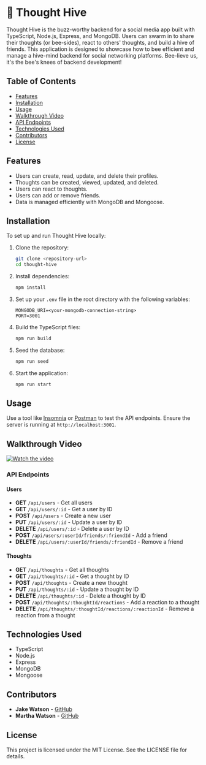 # 🐝 Thought Hive

Thought Hive is the buzz-worthy backend for a social media app built with TypeScript, Node.js, Express, and MongoDB. Users can swarm in to share their thoughts (or bee-sides), react to others' thoughts, and build a hive of friends. This application is designed to showcase how to bee efficient and manage a hive-mind backend for social networking platforms. Bee-lieve us, it's the bee's knees of backend development!

## Table of Contents

- [Features](#features)
- [Installation](#installation)
- [Usage](#usage)
- [Walkthrough Video](#walkthrough-video)
- [API Endpoints](#api-endpoints)
- [Technologies Used](#technologies-used)
- [Contributors](#contributors)
- [License](#license)

## Features

- Users can create, read, update, and delete their profiles.
- Thoughts can be created, viewed, updated, and deleted.
- Users can react to thoughts.
- Users can add or remove friends.
- Data is managed efficiently with MongoDB and Mongoose.

## Installation

To set up and run Thought Hive locally:

1. Clone the repository:
   ```bash
   git clone <repository-url>
   cd thought-hive
   ```

2. Install dependencies:
   ```bash
   npm install
   ```

3. Set up your `.env` file in the root directory with the following variables:
   ```env
   MONGODB_URI=<your-mongodb-connection-string>
   PORT=3001
   ```

4. Build the TypeScript files:
   ```bash
   npm run build
   ```

5. Seed the database:
   ```bash
   npm run seed
   ```

6. Start the application:
   ```bash
   npm run start
   ```

## Usage

Use a tool like [Insomnia](https://insomnia.rest/) or [Postman](https://www.postman.com/) to test the API endpoints. Ensure the server is running at `http://localhost:3001`.

## Walkthrough Video

[![Watch the video](https://via.placeholder.com/800x400?text=Walkthrough+Thumbnail)](https://your-video-link.com)

### API Endpoints

#### Users

- **GET** `/api/users` - Get all users
- **GET** `/api/users/:id` - Get a user by ID
- **POST** `/api/users` - Create a new user
- **PUT** `/api/users/:id` - Update a user by ID
- **DELETE** `/api/users/:id` - Delete a user by ID
- **POST** `/api/users/:userId/friends/:friendId` - Add a friend
- **DELETE** `/api/users/:userId/friends/:friendId` - Remove a friend

#### Thoughts

- **GET** `/api/thoughts` - Get all thoughts
- **GET** `/api/thoughts/:id` - Get a thought by ID
- **POST** `/api/thoughts` - Create a new thought
- **PUT** `/api/thoughts/:id` - Update a thought by ID
- **DELETE** `/api/thoughts/:id` - Delete a thought by ID
- **POST** `/api/thoughts/:thoughtId/reactions` - Add a reaction to a thought
- **DELETE** `/api/thoughts/:thoughtId/reactions/:reactionId` - Remove a reaction from a thought

## Technologies Used

- TypeScript
- Node.js
- Express
- MongoDB
- Mongoose

## Contributors

- **Jake Watson** - [GitHub](https://github.com/YourUsername)
- **Martha Watson** - [GitHub](https://github.com/Elementary-my-dear-Watson)

## License

This project is licensed under the MIT License. See the LICENSE file for details.


